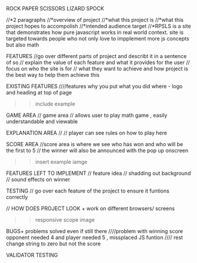 ROCK PAPER SCISSORS LIZARD SPOCK

//*2 paragraphs
//*overview of project
//*what this project is
//*what this project hopes to accompolish
//*intended audience target
//*RPSLS is a site that demonstrates how pure javascript works in real world context. site is targeted towards people who not only love to impplement more js concepts but also math 


FEATURES
//go over different parts of project and describt it in a sentence of so
// explain the value of each feature and what it provides for the user
// focus on who the site is for
// what they want to achieve and how project is the best way to help them achieve this

EXISTING FEATURES
////features why you put what you did where - logo and heading at top of page
>> include example

GAME AREA
// game area // allows user to play math game , easily understandable and viewable

EXPLANATION AREA
// // player can see rules on how to play here 


SCORE AREA
//score area is where we see who has won and who will be the first to 5 
// the winner will also be announced with the pop up onscreen

>> insert example iamge

FEATURES LEFT TO IMPLEMENT
// feature idea // shadding out background // sound effects on winner

TESTING
// go over each feature of the project to ensure it funtions correctly



// HOW DOES PROJECT LOOK + work on different browsers/ screens
>> responsive scope image

BUGS+ problems solved even if still there
////problem with winning score opponent needed 4 and player needed 5 , missplaced JS funtion
//// rest change string to zero but not the score

VALIDATOR TESTING

